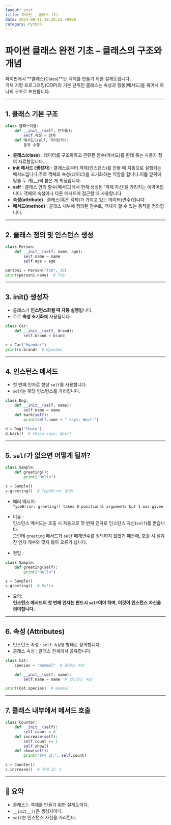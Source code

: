 ```yaml
---
layout: post
title: 파이썬 - 클래스 (1)
date: 2024-08-11 19:20:23 +0900
category: Python
---
```

# 파이썬 클래스 완전 기초 – 클래스의 구조와 개념

파이썬에서 **클래스(Class)**는 객체를 만들기 위한 설계도입니다.  
객체 지향 프로그래밍(OOP)의 기본 단위인 클래스는 속성과 행동(메서드)을 묶어서 하나의 구조로 표현합니다.

---

## 1. 클래스 기본 구조

```python
class 클래스이름:
    def __init__(self, 인자들):
        self.속성 = 인자
    def 메서드(self, 기타인자):
        동작 수행
```

 - **클래스(class)** : 데이터를 구조화하고 관련된 함수(메서드)를 한데 묶는 사용자 정의 자료형입니다.
 - **init 메서드 (생성자)** : 클래스로부터 객체(인스턴스)를 만들 때 자동으로 실행되는 메서드입니다.주로 객체의 속성(데이터)을 초기화하는 역할을 합니다.이름 앞뒤에 밑줄 두 개(__)씩 붙은 게 특징입니다.
 - **self** : 클래스 안의 함수(메서드)에서 현재 생성된 '객체 자신'을 가리키는 예약어입니다. 객체의 속성이나 다른 메서드에 접근할 때 사용합니다.
 - **속성(attribute)** : 클래스(혹은 객체)가 가지고 있는 데이터(변수)입니다.
 - **메서드(method)** : 클래스 내부에 정의된 함수로, 객체가 할 수 있는 동작을 정의합니다.

---

## 2. 클래스 정의 및 인스턴스 생성

```python
class Person:
    def __init__(self, name, age):
        self.name = name
        self.age = age

person1 = Person("Tom", 30)
print(person1.name)  # Tom
```

---

## 3. __init__() 생성자

- 클래스가 **인스턴스화될 때 자동 실행**됩니다.
- 주로 **속성 초기화**에 사용됩니다.

```python
class Car:
    def __init__(self, brand):
        self.brand = brand

c = Car("Hyundai")
print(c.brand)  # Hyundai
```

---

## 4. 인스턴스 메서드

- 첫 번째 인자로 항상 `self`를 사용합니다.
- `self`는 해당 인스턴스를 가리킵니다.

```python
class Dog:
    def __init__(self, name):
        self.name = name
    def bark(self):
        print(self.name + " says: Woof!")

d = Dog("Choco")
d.bark()  # Choco says: Woof!
```

---

## 5. `self`가 없으면 어떻게 될까?

```python
class Sample:
    def greeting():
        print("Hello")

s = Sample()
s.greeting()  # TypeError 발생!
```

- 에러 메시지:  
  `TypeError: greeting() takes 0 positional arguments but 1 was given`

- 이유 :  
  인스턴스 메서드는 호출 시 자동으로 첫 번째 인자로 인스턴스 자신(`self`)를 받습니다.  
  그런데 `greeting` 메서드가 `self` 매개변수를 정의하지 않았기 때문에, 호출 시 넘겨진 인자 개수와 맞지 않아 오류가 납니다.

- 정답 :

```python
class Sample:
    def greeting(self):
        print("Hello")

s = Sample()
s.greeting()  # Hello
```

- 요약:  
  **인스턴스 메서드의 첫 번째 인자는 반드시 `self`여야 하며, 이것이 인스턴스 자신을 의미합니다.**

---

## 6. 속성 (Attributes)

- 인스턴스 속성 : `self.속성명` 형태로 정의합니다.
- 클래스 속성 : 클래스 전체에서 공유합니다.

```python
class Cat:
    species = "mammal"  # 클래스 속성

    def __init__(self, name):
        self.name = name  # 인스턴스 속성

print(Cat.species)  # mammal
```

---

## 7. 클래스 내부에서 메서드 호출

```python
class Counter:
    def __init__(self):
        self.count = 0
    def increase(self):
        self.count += 1
        self.show()
    def show(self):
        print("현재 값:", self.count)

c = Counter()
c.increase()  # 현재 값: 1
```

---

## 📌 요약

- 클래스는 객체를 만들기 위한 설계도이다.
- `__init__()`은 생성자이다.
- `self`는 인스턴스 자신을 가리킨다.
